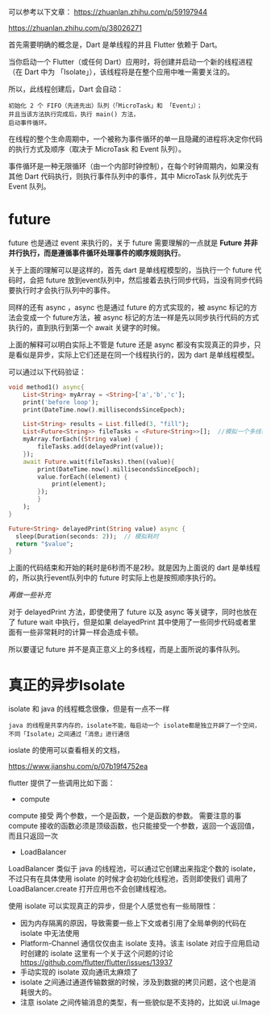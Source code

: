 可以参考以下文章：
https://zhuanlan.zhihu.com/p/59197944

https://zhuanlan.zhihu.com/p/38026271

首先需要明确的概念是，Dart 是单线程的并且 Flutter 依赖于 Dart。

当你启动一个 Flutter（或任何 Dart）应用时，将创建并启动一个新的线程进程（在 Dart 中为 「Isolate」），该线程将是在整个应用中唯一需要关注的。

所以，此线程创建后，Dart 会自动：

    初始化 2 个 FIFO（先进先出）队列（「MicroTask」和 「Event」）；
    并且当该方法执行完成后，执行 main() 方法，
    启动事件循环。


在线程的整个生命周期中，一个被称为事件循环的单一且隐藏的进程将决定你代码的执行方式及顺序（取决于 MicroTask 和 Event 队列）。

事件循环是一种无限循环（由一个内部时钟控制），在每个时钟周期内，如果没有其他 Dart 代码执行，则执行事件队列中的事件，其中 MicroTask 队列优先于 Event 队列。

# future

future 也是通过 event 来执行的，关于 future 需要理解的一点就是 **Future 并非并行执行，而是遵循事件循环处理事件的顺序规则执行**。

关于上面的理解可以是这样的，首先 dart 是单线程模型的，当执行一个 future 代码时，会把 future 放到event队列中，然后接着去执行同步代码，当没有同步代码要执行时才会执行队列中的事件。

同样的还有 async ，async 也是通过 future 的方式实现的，被 async 标记的方法会变成一个 future方法，被 async 标记的方法一样是先以同步执行代码的方式执行的，直到执行到第一个 await 关键字的时候。

上面的解释可以明白实际上不管是 future 还是 async 都没有实现真正的异步，只是看似是异步，实际上它们还是在同一个线程执行的，因为 dart 是单线程模型。

可以通过以下代码验证：

```dart
void method1() async{
    List<String> myArray = <String>['a','b','c'];
    print('before loop');
    print(DateTime.now().millisecondsSinceEpoch);

    List<String> results = List.filled(3, "fill");
    List<Future<String>> fileTasks = <Future<String>>[];  //模拟一个多线程处理任务
    myArray.forEach((String value) {
        fileTasks.add(delayedPrint(value));
    });
    await Future.wait(fileTasks).then((value){
        print(DateTime.now().millisecondsSinceEpoch);
        value.forEach((element) {
            print(element);
        });
        }
    );
}

Future<String> delayedPrint(String value) async {
  sleep(Duration(seconds: 2));  // 模拟耗时
  return "$value";
}
```

上面的代码结束和开始的耗时是6秒而不是2秒。就是因为上面说的 dart 是单线程的，所以执行event队列中的 future 时实际上也是按照顺序执行的。

*再做一些补充*

对于 delayedPrint 方法，即使使用了 future 以及 async 等关键字，同时也放在了 future wait 中执行，但是如果 delayedPrint 其中使用了一些同步代码或者里面有一些非常耗时的计算一样会造成卡顿。

所以要谨记 future 并不是真正意义上的多线程，而是上面所说的事件队列。
# 真正的异步Isolate

isolate 和 java 的线程概念很像，但是有一点不一样

    java 的线程是共享内存的，isolate不能，每启动一个 isolate都是独立开辟了一个空间，不同「Isolate」之间通过「消息」进行通信

ioslate 的使用可以查看相关的文档，

https://www.jianshu.com/p/07b19f4752ea

flutter 提供了一些调用比如下面：

- compute 

compute 接受 两个参数，一个是函数，一个是函数的参数。 需要注意的事 compute 接收的函数必须是顶级函数，也只能接受一个参数，返回一个返回值，而且只返回一次

- LoadBalancer

LoadBalancer 类似于 java 的线程池，可以通过它创建出来指定个数的 isolate，不过只有在具体使用 isolate 的时候才会初始化线程池，否则即使我们 调用了 LoadBalancer.create 打开应用也不会创建线程池。

使用 isolate 可以实现真正的异步，但是个人感觉也有一些局限性：
- 因为内存隔离的原因，导致需要一些上下文或者引用了全局单例的代码在 isolate 中无法使用
- Platform-Channel 通信仅仅由主 isolate 支持。该主 isolate 对应于应用启动时创建的 isolate  这里有一个关于这个问题的讨论 https://github.com/flutter/flutter/issues/13937
- 手动实现的 isolate 双向通讯太麻烦了
- isolate 之间通过通道传输数据的时候，涉及到数据的拷贝问题，这个也是消耗很大的。
- 注意 isolate 之间传输消息的类型，有一些貌似是不支持的，比如说 ui.Image